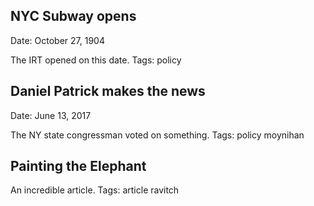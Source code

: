 ## NYC Subway opens
Date: October 27, 1904

The IRT opened on this date.
Tags: policy
## Daniel Patrick makes the news
Date: June 13, 2017

The NY state congressman voted on something.
Tags: policy moynihan
## Painting the Elephant

An incredible article.
Tags: article ravitch
